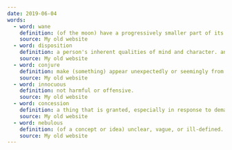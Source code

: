 ```yaml
---
date: 2019-06-04
words:
  - word: wane
    definition: (of the moon) have a progressively smaller part of its visible surface illuminated, so that it appears to decrease in size. (esp. of a condition or feeling) decrease in vigor, power, or extent; become weaker.
    source: My old website
  - word: disposition
    definition: a person's inherent qualities of mind and character. an inclination or tendency.
    source: My old website
  - word: conjure
    definition: make (something) appear unexpectedly or seemingly from nowhere as if by magic. call (an image) to mind. (of a word, sound, smell, etc.) cause someone to feel or think of (something).
    source: My old website
  - word: innocuous
    definition: not harmful or offensive.
    source: My old website
  - word: concession
    definition: a thing that is granted, especially in response to demands; a thing conceded.
    source: My old website
  - word: nebulous
    definition: (of a concept or idea) unclear, vague, or ill-defined.
    source: My old website
---
```

